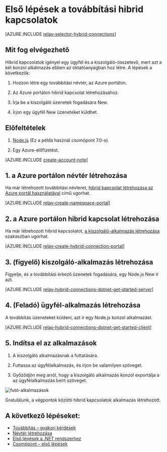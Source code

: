 <properties
    pageTitle="Első lépések a továbbítási hibrid kapcsolatok |} Microsoft Azure"
    description="A csomópont-konzol alkalmazások szövegalkotás hibrid kapcsolatok"
    services="service-bus"
    documentationCenter="node"
    authors="jtaubensee"
    manager="timlt"
    editor=""/>

<tags
    ms.service="service-bus"
    ms.devlang="tbd"
    ms.topic="hero-article"
    ms.tgt_pltfrm="node"
    ms.workload="na"
    ms.date="10/28/2016"
    ms.author="jotaub"/>

# <a name="get-started-with-relay-hybrid-connections"></a>Első lépések a továbbítási hibrid kapcsolatok

[AZURE.INCLUDE [relay-selector-hybrid-connections](../../includes/relay-selector-hybrid-connections.md)]

## <a name="what-will-be-accomplished"></a>Mit fog elvégezhető

Hibrid kapcsolatok igényel egy ügyfél és a kiszolgáló-összetevő, mert azt a két konzol alkalmazás ebben az oktatóanyagban hoz létre. A lépések a következők:

1. Hozzon létre egy továbbítási névtér, az Azure portálon.

2. Az Azure portálon hibrid kapcsolat létrehozásához.

3. Írja be a kiszolgáló üzenetek fogadására New.

4. Írjon egy ügyfél New üzeneteket küldhet.

## <a name="prerequisites"></a>Előfeltételek

1. [Node.js](https://nodejs.org/en/) (Ez a példa használ csomópont 7.0-s).

2. Egy Azure-előfizetést.

[AZURE.INCLUDE [create-account-note](../../includes/create-account-note.md)]

## <a name="1-create-a-namespace-using-the-azure-portal"></a>1. a Azure portálon névtér létrehozása

Ha már létrehozott továbbítási névteret, [hibrid kapcsolat létrehozása az Azure portál használatával](#2-create-a-hybrid-connection-using-the-azure-portal) című ugorhat.

[AZURE.INCLUDE [relay-create-namespace-portal](../../includes/relay-create-namespace-portal.md)]

## <a name="2-create-a-hybrid-connection-using-the-azure-portal"></a>2. a Azure portálon hibrid kapcsolat létrehozása

Ha már létrehozott hibrid kapcsolatot, [a kiszolgáló-alkalmazás létrehozása](#3-create-a-server-application-listener) szakaszban ugorhat.

[AZURE.INCLUDE [relay-create-hybrid-connection-portal](../../includes/relay-create-hybrid-connection-portal.md)]

## <a name="3-create-a-server-application-listener"></a>3. (figyelő) kiszolgáló-alkalmazás létrehozása

Figyelje, és a továbbítási érkező üzenetek fogadására, egy Node.js New ír azt.

[AZURE.INCLUDE [relay-hybrid-connections-dotnet-get-started-server](../../includes/relay-hybrid-connections-node-get-started-server.md)]

## <a name="4-create-a-client-application-sender"></a>4. (Feladó) ügyfél-alkalmazás létrehozása

A továbbítás üzeneteket küldeni, azt ír egy Node.js konzol alkalmazást.

[AZURE.INCLUDE [relay-hybrid-connections-dotnet-get-started-client](../../includes/relay-hybrid-connections-node-get-started-client.md)]

## <a name="5-run-the-applications"></a>5. Indítsa el az alkalmazások

1. A kiszolgáló alkalmazásnak a futtatására.

2. Futtassa az ügyfélalkalmazás, és írjon be valamilyen szöveget.

3. Győződjön meg arról, hogy a kiszolgáló alkalmazás konzol exportálja a az ügyfélalkalmazás beírt szöveget.

![futó-alkalmazások](./media/relay-hybrid-connections-node-get-started/running-applications.png)

Gratulálunk, a végpontok közötti hibrid kapcsolatok alkalmazás létrehozott.

## <a name="next-steps"></a>A következő lépéseket:

- [Továbbítás – gyakori kérdések](relay-faq.md)
- [Névtér létrehozása](relay-create-namespace-portal.md)
- [Első lépések a .NET rendszerhez](relay-hybrid-connections-dotnet-get-started.md)
- [Csomópont – első lépések](relay-hybrid-connections-node-get-started.md)